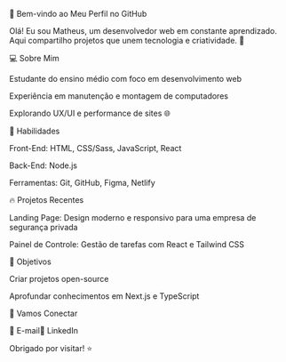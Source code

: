 👋 Bem-vindo ao Meu Perfil no GitHub

Olá! Eu sou Matheus, um desenvolvedor web em constante aprendizado. Aqui compartilho projetos que unem tecnologia e criatividade. 🚀

💻 Sobre Mim

Estudante do ensino médio com foco em desenvolvimento web

Experiência em manutenção e montagem de computadores

Explorando UX/UI e performance de sites 🌐

🚀 Habilidades

Front-End: HTML, CSS/Sass, JavaScript, React

Back-End: Node.js

Ferramentas: Git, GitHub, Figma, Netlify

🔥 Projetos Recentes

Landing Page: Design moderno e responsivo para uma empresa de segurança privada

Painel de Controle: Gestão de tarefas com React e Tailwind CSS

🎯 Objetivos

Criar projetos open-source

Aprofundar conhecimentos em Next.js e TypeScript

🌟 Vamos Conectar

📧 E-mail💼 LinkedIn

Obrigado por visitar! ⭐

